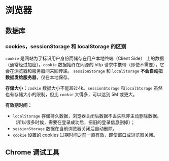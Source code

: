 # 浏览器

## 数据库

### cookies，sessionStorage 和 localStorage 的区别

`cookie` 是网站为了标识用户身份而储存在用户本地终端（Client Side） 上的数据（通常经过加密）。`cookie` 数据始终在同源的 http 请求中携带（即使不需要），它会在浏览器和服务器间来回传递。
`sessionStorage` 和 `localStorage` **不会自动把数据发给服务器**，仅在本地保存。

**存储大小：**`cookie` 数据大小不能超过4k。`sessionStorage` 和`localStorage` 虽然也有存储大小的限制，但比 `cookie` 大得多，可以达到 5M 或更大。

**有效期时间：**
- `localStorage` 存储持久数据，浏览器关闭后数据不丢失除非主动删除数据。（所以很多时候，需要在登录成功后，把旧的登录信息删掉）；
- `sessionStorage` 数据在当前浏览器关闭后自动删除，
- `cookie` 设置的 cookies 过期时间之前一直有效，即使窗口或浏览器关闭。

## Chrome 调试工具